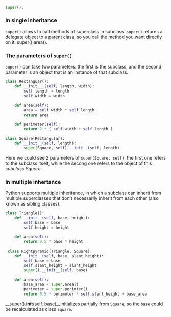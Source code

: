 ```python
super().
```

### In single inheritance
`super()` allows to call methods of superclass in subclass. `super()` returns a delegate object to a parent class, so you call the method you want directly on it: super().area().

### The parameters of `super()`
`super()` can take two parameters: the first is the subclass, and the second parameter is an object that is an instance of that subclass.

```python
class Rectanguar():
    def __init___(self, length, width):
        self.length = length
        self.width = width
    
    def area(self):
        area = self.width * self.length
        return area
    
    def perimeter(self):
        return 2 * ( self.width + self.length )

class Square(Rectangular):
    def __init__(self, length):
        super(Square, self).__init__(self, length)
```

Here we could see 2 parameters of `super(Square, self)`, the first one refers to the subclass itself, while the secong one refers to the object of this _subclass Square_.

### In multiple inhertance
Python supports multiple inheritance, in which a subclass can inherit from multiple superclasses that don’t necessarily inherit from each other (also known as sibling classes).

```python
class Triangle():
    def __init__(self, base, height):
        self.base = base 
        self.height = height
        
    def area(self):
        return 0.5 * base * height 
        
 class Rightpyramid(Triangle, Square):
    def __init__(self, base, slant_height):
        self.base = base
        self.slant_height = slant_height
        super().__init__(self. base)
    
    def area(self):
        base_area = super.area()
        perimeter = super.perimter()
        return 0.5 * perimeter * self.slant_height + base_area
```

__super().__init__(self. base)__initializes partially from `Square`, so the `base` could be recalculated as class `Square`.
        
